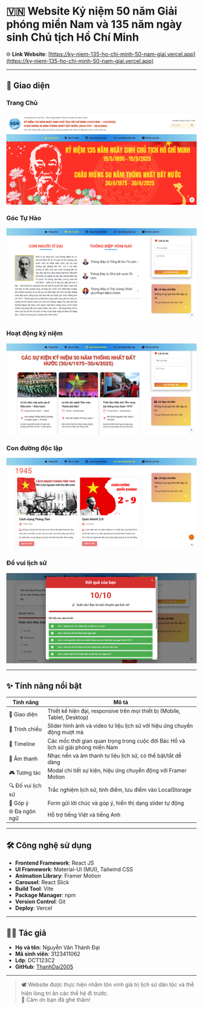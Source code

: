 # 🇻🇳 Website Kỷ niệm 50 năm Giải phóng miền Nam và 135 năm ngày sinh Chủ tịch Hồ Chí Minh

🌐 **Link Website**: [https://ky-niem-135-ho-chi-minh-50-nam-giai.vercel.app](https://ky-niem-135-ho-chi-minh-50-nam-giai.vercel.app)

---

## 📸 Giao diện

### Trang Chủ

![Trang Chủ](public/TrangChu.png)

### Góc Tự Hào

![Góc Tự Hào](public/GocTuHao.png)

### Hoạt động kỷ niệm

![Hoạt động kỷ niệm](public/HoatDongKyNiem.png)

### Con đường độc lập

![Con đường độc lập](public/ConDuongDocLap.png)

### Đố vui lịch sử

![Đố vui lịch sử](public/DoVuiLichSu.png)

---

## ✨ Tính năng nổi bật

| Tính năng               | Mô tả                                                                                     |
|------------------------|--------------------------------------------------------------------------------------------|
| 🎨 Giao diện           | Thiết kế hiện đại, responsive trên mọi thiết bị (Mobile, Tablet, Desktop)                |
| 📸 Trình chiếu         | Slider hình ảnh và video tư liệu lịch sử với hiệu ứng chuyển động mượt mà                |
| 📅 Timeline            | Các mốc thời gian quan trọng trong cuộc đời Bác Hồ và lịch sử giải phóng miền Nam       |
| 🎵 Âm thanh            | Nhạc nền và âm thanh tư liệu lịch sử, có thể bật/tắt dễ dàng                            |
| 🎮 Tương tác           | Modal chi tiết sự kiện, hiệu ứng chuyển động với Framer Motion                          |
| 🔍 Đố vui lịch sử      | Trắc nghiệm lịch sử, tính điểm, lưu điểm vào LocalStorage                               |
| 📝 Góp ý               | Form gửi lời chúc và góp ý, hiển thị dạng slider tự động                                 |
| 🌐 Đa ngôn ngữ         | Hỗ trợ tiếng Việt và tiếng Anh                                                            |

---

## 🛠️ Công nghệ sử dụng

- **Frontend Framework**: React JS
- **UI Framework**: Material-UI (MUI), Tailwind CSS
- **Animation Library**: Framer Motion
- **Carousel**: React Slick
- **Build Tool**: Vite
- **Package Manager**: npm
- **Version Control**: Git
- **Deploy**: Vercel

---

## 👨‍💻 Tác giả

- **Họ và tên**: Nguyễn Văn Thành Đại  
- **Mã sinh viên**: 3123411062  
- **Lớp**: DCT123C2  
- **GitHub**: [ThanhDai2005](https://github.com/ThanhDai2005)

---

> 🕊️ Website được thực hiện nhằm tôn vinh giá trị lịch sử dân tộc và thể hiện lòng tri ân các thế hệ đi trước.  
> 💖 Cảm ơn bạn đã ghé thăm!
